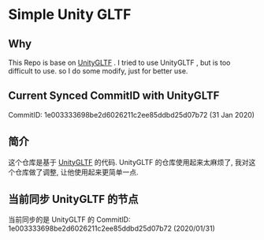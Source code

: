 # Simple Unity GLTF

## Why

This Repo is base on [UnityGLTF](https://github.com/khronosGroup/UnityGLTF) .
I tried to use UnityGLTF , but is too difficult to use. so I do some modify, just for better use.


## Current Synced CommitID with UnityGLTF

CommitID: 1e003333698be2d6026211c2ee85ddbd25d07b72 (31 Jan 2020)


## 简介

这个仓库是基于 [UnityGLTF](https://github.com/khronosGroup/UnityGLTF) 的代码.
UnityGLTF 的仓库使用起来太麻烦了, 我对这个仓库做了调整, 让他使用起来更简单一点.

## 当前同步 UnityGLTF 的节点

当前同步的是 UnityGLTF 的 CommitID: 1e003333698be2d6026211c2ee85ddbd25d07b72  (2020/01/31)


